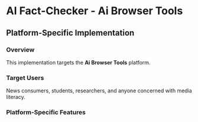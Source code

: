 # AI Fact-Checker - Ai Browser Tools

## Platform-Specific Implementation

### Overview
This implementation targets the **Ai Browser Tools** platform.

### Target Users
News consumers, students, researchers, and anyone concerned with media literacy.

### Platform-Specific Features

